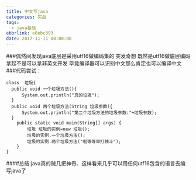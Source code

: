 ```yaml
---
title: 中文写java
categories: 实战
tags:
  - java基础
abbrlink: e8ebc393
date: 2017-11-11 00:00:00
---
```


###偶然间发现java底层是采用utf16做编码集的  突发奇想 既然是utf16做底层编码 拿起不是可以拿非英文开发   毕竟编译器可以识别中文那么肯定也可以编译中文
###代码尝试：
```
class  垃圾{
  public void 一个垃圾方法(){
      System.out.println("真的垃圾");
  }
  public void 两个垃圾方法(String 垃圾参数){
      System.out.println("第二个垃圾方法的垃圾参数:"+垃圾参数);
  }
    public static void main(String[] args) {
        垃圾 垃圾的实例=new 垃圾();
        垃圾的实例.一个垃圾方法();
        垃圾的实例.两个垃圾方法("啦等等单打独斗");
    }
}
```
####总结:java真的贼几把神奇、这样看来几乎可以用任何utf16包含的语言去编写java了
